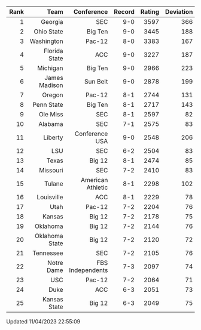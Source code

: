 | Rank  | Team                 | Conference           | Record   | Rating | Deviation |
| ---:  | ---:                 | ---:                 | ---:     | ---:   | ---:      |
| 1     | Georgia              | SEC                  | 9-0      | 3597   | 366       |
| 2     | Ohio State           | Big Ten              | 9-0      | 3445   | 188       |
| 3     | Washington           | Pac-12               | 8-0      | 3383   | 167       |
| 4     | Florida State        | ACC                  | 9-0      | 3227   | 187       |
| 5     | Michigan             | Big Ten              | 9-0      | 2966   | 223       |
| 6     | James Madison        | Sun Belt             | 9-0      | 2878   | 199       |
| 7     | Oregon               | Pac-12               | 8-1      | 2744   | 131       |
| 8     | Penn State           | Big Ten              | 8-1      | 2717   | 143       |
| 9     | Ole Miss             | SEC                  | 8-1      | 2597   | 82        |
| 10    | Alabama              | SEC                  | 7-1      | 2575   | 83        |
| 11    | Liberty              | Conference USA       | 9-0      | 2548   | 206       |
| 12    | LSU                  | SEC                  | 6-2      | 2504   | 83        |
| 13    | Texas                | Big 12               | 8-1      | 2474   | 85        |
| 14    | Missouri             | SEC                  | 7-2      | 2410   | 83        |
| 15    | Tulane               | American Athletic    | 8-1      | 2298   | 102       |
| 16    | Louisville           | ACC                  | 8-1      | 2229   | 78        |
| 17    | Utah                 | Pac-12               | 7-2      | 2204   | 76        |
| 18    | Kansas               | Big 12               | 7-2      | 2178   | 75        |
| 19    | Oklahoma             | Big 12               | 7-2      | 2144   | 76        |
| 20    | Oklahoma State       | Big 12               | 7-2      | 2120   | 72        |
| 21    | Tennessee            | SEC                  | 7-2      | 2105   | 76        |
| 22    | Notre Dame           | FBS Independents     | 7-3      | 2097   | 74        |
| 23    | USC                  | Pac-12               | 7-2      | 2064   | 71        |
| 24    | Duke                 | ACC                  | 6-3      | 2051   | 73        |
| 25    | Kansas State         | Big 12               | 6-3      | 2049   | 75        |

Updated 11/04/2023 22:55:09
